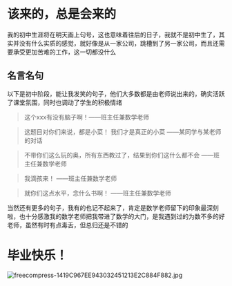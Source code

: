 # 该来的，总是会来的
我的初中生涯将在明天画上句号，这也意味着往后的日子，我就不是初中生了，其实并没有什么实质的感觉，就好像是从一家公司，跳槽到了另一家公司，而且还需要承受更加苦难的工作，这一切都没什么

## 名言名句
以下是初中阶段，能让我发笑的句子，他们大多数都是由老师说出来的，确实活跃了课堂氛围，同时也调动了学生的积极情绪
>这个xxx有没有脑子啊！——班主任兼数学老师

>这题目对你们来说，都是小菜！ 我们才是真正的小菜 ——某同学与某老师的对话

>不带你们这么玩的奥，所有东西教过了，结果到你们这什么都不会 ——班主任兼数学老师

>我滴孩来！ ——班主任兼数学老师

>就你们这点水平，念什么书啊！ ——班主任兼数学老师

当然还有更多的句子，我有的也记不起来了，肯定是数学老师留下的印象最深刻啦，也十分感激我的数学老师把我带进了数学的大门，是我遇到过的为数不多的好老师，虽然有时有点毒舌，但总归还是不错的

# 毕业快乐！
![freecompress-1419C967EE943032451213E2C884F882.jpg](https://s2.loli.net/2024/06/30/vCaLA7jVB4RXD1u.jpg)